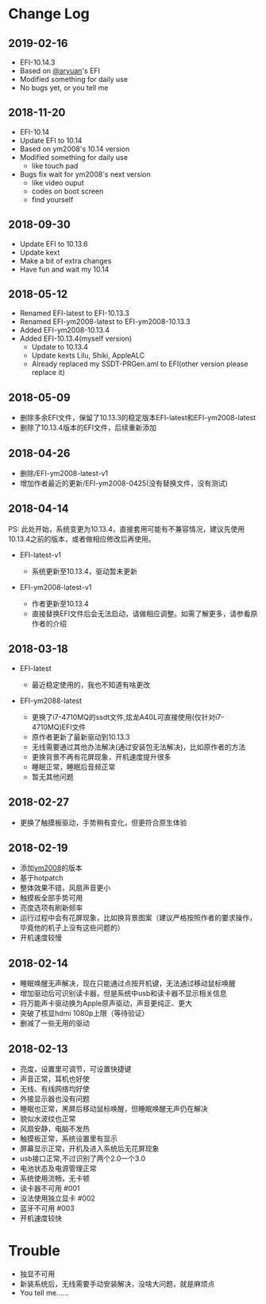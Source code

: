 # Change Log

## 2019-02-16

- EFI-10.14.3
- Based on [@aryuan](http://bbs.pcbeta.com/forum.php?mod=viewthread&tid=1795353&highlight=%EC%C5%C1%FA)'s EFI 
- Modified something for daily use
- No bugs yet, or you tell me


## 2018-11-20

- EFI-10.14
- Update EFI to 10.14
- Based on ym2008's 10.14 version
- Modified something for daily use
    - like touch pad
- Bugs fix wait for ym2008's next version
    - like video ouput
    - codes on boot screen
    - find yourself


## 2018-09-30

- Update EFI to 10.13.6
- Update kext
- Make a bit of extra changes
- Have fun and wait my 10.14


## 2018-05-12

- Renamed EFI-latest to EFI-10.13.3
- Renamed EFI-ym2008-latest to EFI-ym2008-10.13.3
- Added EFI-ym2008-10.13.4
- Added EFI-10.13.4(myself version)
    - Update to 10.13.4
    - Update kexts Lilu, Shiki, AppleALC
    - Already replaced my SSDT-PRGen.aml to EFI(other version please replace it)


## 2018-05-09

- 删除多余EFI文件，保留了10.13.3的稳定版本EFI-latest和EFI-ym2008-latest
- 删除了10.13.4版本的EFI文件，后续重新添加


## 2018-04-26 

- 删除/EFI-ym2008-latest-v1
- 增加作者最近的更新/EFI-ym2008-0425(没有替换文件，没有测试)


## 2018-04-14

PS: 此处开始，系统变更为10.13.4，直接套用可能有不兼容情况，建议先使用10.13.4之前的版本，或者做相应修改后再使用。

- EFI-latest-v1
    - 系统更新至10.13.4，驱动暂未更新

- EFI-ym2008-latest-v1
    - 作者更新至10.13.4
    - 直接替换EFI文件后会无法启动，请做相应调整。如需了解更多，请参看原作者的介绍


## 2018-03-18

- EFI-latest 
    - 最近稳定使用的，我也不知道有啥更改

- EFI-ym2088-latest 
    - 更换了i7-4710MQ的ssdt文件,炫龙A40L可直接使用(仅针对i7-4710MQ)EFI文件
    - 原作者更新了最新驱动到10.13.3
    - 无线需要通过其他办法解决(通过安装包无法解决)，比如原作者的方法
    - 更换背景不再有花屏现象，开机速度提升很多
    - 睡眠正常，睡眠后音频正常
    - 暂无其他问题


## 2018-02-27

- 更换了触摸板驱动，手势稍有变化，但更符合原生体验


## 2018-02-19 

- 添加[ym2008](https://github.com/ym2008)的版本
- 基于hotpatch
- 整体效果不错，风扇声音更小
- 触摸板全部手势可用
- 亮度选项有刷新频率
- 运行过程中会有花屏现象，比如换背景图案（建议严格按照作者的要求操作，毕竟他的机子上没有这些问题的）
- 开机速度较慢


## 2018-02-14

- 睡眠唤醒无声解决，现在只能通过点按开机键，无法通过移动鼠标唤醒
- 增加驱动后可识别读卡器，但是系统中usb和读卡器不显示相关信息
- 将万能声卡驱动换为Apple原声驱动，声音更纯正、更大
- 突破了核显hdmi 1080p上限（等待验证）
- 删减了一些无用的驱动


## 2018-02-13

- 亮度，设置里可调节，可设置快捷键
- 声音正常，耳机也好使
- 无线、有线网络均好使
- 外接显示器也没有问题
- 睡眠也正常，黑屏后移动鼠标唤醒，但睡眠唤醒无声仍在解决
- 貌似水波纹也正常
- 风扇安静，电脑不发热
- 触摸板正常，系统设置里有显示
- 屏幕显示正常，开机及进入系统后无花屏现象
- usb接口正常,不过识别了两个2.0一个3.0
- 电池状态及电源管理正常
- 系统使用流畅，无卡顿
- 读卡器不可用 #001
- 没法使用独立显卡 #002
- 蓝牙不可用 #003
- 开机速度较快


# Trouble

- 独显不可用
- 新装系统后，无线需要手动安装解决，没啥大问题，就是麻烦点
- You tell me......


